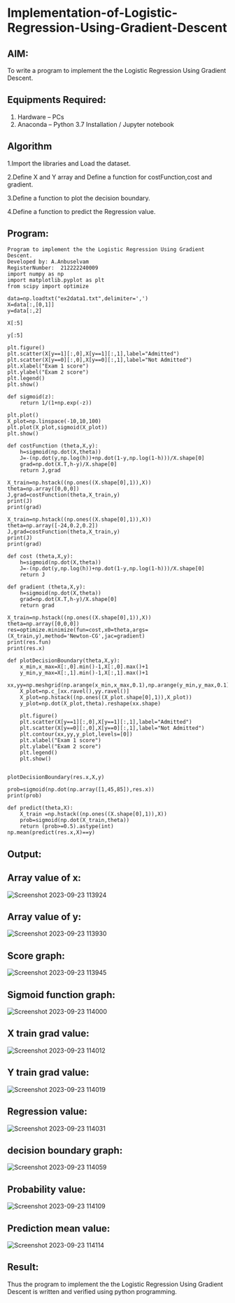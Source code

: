 # Implementation-of-Logistic-Regression-Using-Gradient-Descent

## AIM:
To write a program to implement the the Logistic Regression Using Gradient Descent.

## Equipments Required:
1. Hardware – PCs
2. Anaconda – Python 3.7 Installation / Jupyter notebook

## Algorithm
1.Import the libraries and Load the dataset.

2.Define X and Y array and Define a function for costFunction,cost and gradient.

3.Define a function to plot the decision boundary.

4.Define a function to predict the Regression value.

## Program:
```
Program to implement the the Logistic Regression Using Gradient Descent.
Developed by: A.Anbuselvam
RegisterNumber:  212222240009
import numpy as np
import matplotlib.pyplot as plt
from scipy import optimize

data=np.loadtxt("ex2data1.txt",delimiter=',')
X=data[:,[0,1]]
y=data[:,2]

X[:5]

y[:5]

plt.figure()
plt.scatter(X[y==1][:,0],X[y==1][:,1],label="Admitted")
plt.scatter(X[y==0][:,0],X[y==0][:,1],label="Not Admitted")
plt.xlabel("Exam 1 score")
plt.ylabel("Exam 2 score")
plt.legend()
plt.show()

def sigmoid(z):
    return 1/(1+np.exp(-z))

plt.plot()
X_plot=np.linspace(-10,10,100)
plt.plot(X_plot,sigmoid(X_plot))
plt.show()

def costFunction (theta,X,y):
    h=sigmoid(np.dot(X,theta))
    J=-(np.dot(y,np.log(h))+np.dot(1-y,np.log(1-h)))/X.shape[0]
    grad=np.dot(X.T,h-y)/X.shape[0]
    return J,grad

X_train=np.hstack((np.ones((X.shape[0],1)),X))
theta=np.array([0,0,0])
J,grad=costFunction(theta,X_train,y)
print(J)
print(grad)

X_train=np.hstack((np.ones((X.shape[0],1)),X))
theta=np.array([-24,0.2,0.2])
J,grad=costFunction(theta,X_train,y)
print(J)
print(grad)

def cost (theta,X,y):
    h=sigmoid(np.dot(X,theta))
    J=-(np.dot(y,np.log(h))+np.dot(1-y,np.log(1-h)))/X.shape[0]
    return J

def gradient (theta,X,y):
    h=sigmoid(np.dot(X,theta))
    grad=np.dot(X.T,h-y)/X.shape[0]
    return grad

X_train=np.hstack((np.ones((X.shape[0],1)),X))
theta=np.array([0,0,0])
res=optimize.minimize(fun=cost,x0=theta,args=(X_train,y),method='Newton-CG',jac=gradient)
print(res.fun)
print(res.x)

def plotDecisionBoundary(theta,X,y):
    x_min,x_max=X[:,0].min()-1,X[:,0].max()+1
    y_min,y_max=X[:,1].min()-1,X[:,1].max()+1
    xx,yy=np.meshgrid(np.arange(x_min,x_max,0.1),np.arange(y_min,y_max,0.1))
    X_plot=np.c_[xx.ravel(),yy.ravel()]
    X_plot=np.hstack((np.ones((X_plot.shape[0],1)),X_plot))
    y_plot=np.dot(X_plot,theta).reshape(xx.shape)
    
    plt.figure()
    plt.scatter(X[y==1][:,0],X[y==1][:,1],label="Admitted")
    plt.scatter(X[y==0][:,0],X[y==0][:,1],label="Not Admitted")
    plt.contour(xx,yy,y_plot,levels=[0])
    plt.xlabel("Exam 1 score")
    plt.ylabel("Exam 2 score")
    plt.legend()
    plt.show()


plotDecisionBoundary(res.x,X,y)

prob=sigmoid(np.dot(np.array([1,45,85]),res.x))
print(prob)

def predict(theta,X):
    X_train =np.hstack((np.ones((X.shape[0],1)),X))
    prob=sigmoid(np.dot(X_train,theta))
    return (prob>=0.5).astype(int)
np.mean(predict(res.x,X)==y)

```

## Output:
## Array value of x:
![Screenshot 2023-09-23 113924](https://github.com/anbuselvamA/-Implementation-of-Logistic-Regression-Using-Gradient-Descent/assets/119559871/0a2c952a-11b1-43a7-9784-33997de0ff6a)

## Array value of y:
![Screenshot 2023-09-23 113930](https://github.com/anbuselvamA/-Implementation-of-Logistic-Regression-Using-Gradient-Descent/assets/119559871/7e1ccd38-abcf-40d8-8488-17b4834bb54e)

## Score graph:
![Screenshot 2023-09-23 113945](https://github.com/anbuselvamA/-Implementation-of-Logistic-Regression-Using-Gradient-Descent/assets/119559871/14225e44-60c4-47d6-9cb0-bd31a1be04bf)

## Sigmoid function graph:
![Screenshot 2023-09-23 114000](https://github.com/anbuselvamA/-Implementation-of-Logistic-Regression-Using-Gradient-Descent/assets/119559871/cf87b517-a789-4e0f-9e5b-ef9ee3bdbc17)

## X train grad value:
![Screenshot 2023-09-23 114012](https://github.com/anbuselvamA/-Implementation-of-Logistic-Regression-Using-Gradient-Descent/assets/119559871/ec58877b-d461-4e90-86f7-57333b6f78db)

## Y train grad value:
![Screenshot 2023-09-23 114019](https://github.com/anbuselvamA/-Implementation-of-Logistic-Regression-Using-Gradient-Descent/assets/119559871/06db7e0d-81a2-4ffe-a1a9-0c210af561df)

## Regression value:
![Screenshot 2023-09-23 114031](https://github.com/anbuselvamA/-Implementation-of-Logistic-Regression-Using-Gradient-Descent/assets/119559871/074b9b47-6147-431b-b967-68289b8f6436)

## decision boundary graph:
![Screenshot 2023-09-23 114059](https://github.com/anbuselvamA/-Implementation-of-Logistic-Regression-Using-Gradient-Descent/assets/119559871/7555b35d-7bd5-4697-81bb-4b86ae07a9fc)

## Probability value:
![Screenshot 2023-09-23 114109](https://github.com/anbuselvamA/-Implementation-of-Logistic-Regression-Using-Gradient-Descent/assets/119559871/7cef2adf-edc1-410b-baaf-12500d9961c5)

## Prediction mean value:
![Screenshot 2023-09-23 114114](https://github.com/anbuselvamA/-Implementation-of-Logistic-Regression-Using-Gradient-Descent/assets/119559871/ef07ca3f-2d4d-46ce-a252-26122e15fe00)


## Result:
Thus the program to implement the the Logistic Regression Using Gradient Descent is written and verified using python programming.

